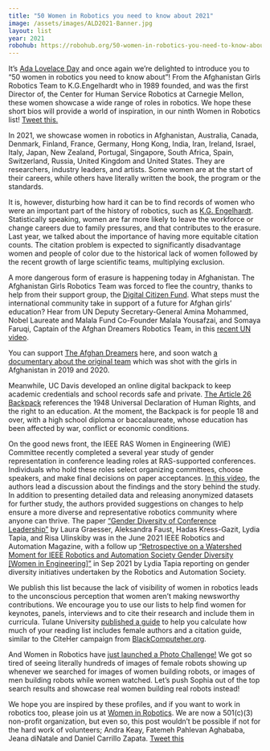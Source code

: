 ```yaml
---
title: "50 Women in Robotics you need to know about 2021"
image: /assets/images/ALD2021-Banner.jpg
layout: list
year: 2021
robohub: https://robohub.org/50-women-in-robotics-you-need-to-know-about-2021/
---
```

It’s [Ada Lovelace Day](https://findingada.com/) and once again we’re delighted to introduce you to “50 women in robotics you need to know about”! From the Afghanistan Girls Robotics Team to K.G.Engelhardt who in 1989 founded, and was the first Director of, the Center for Human Service Robotics at Carnegie Mellon, these women showcase a wide range of roles in robotics. We hope these short bios will provide a world of inspiration, in our ninth Women in Robotics list! [Tweet this.](https://twitter.com/intent/tweet?text=The%202021%20Ada%20Lovelace%20Day%20List%20at%20https://womeninrobotics.org/%20features%20some%20amazing%20women%20you%20really%20need%20to%20know%20about!%20Please%20Share)

In 2021, we showcase women in robotics in Afghanistan, Australia, Canada, Denmark, Finland, France, Germany, Hong Kong, India, Iran, Ireland, Israel, Italy, Japan, New Zealand, Portugal, Singapore, South Africa, Spain, Switzerland, Russia, United Kingdom and United States. They are researchers, industry leaders, and artists. Some women are at the start of their careers, while others have literally written the book, the program or the standards.

It is, however, disturbing how hard it can be to find records of women who were an important part of the history of robotics, such as [K.G. Engelhardt](https://www.ohlone.edu/ohlone50/stories/valedictorian-stories/1977-valedictorian-karen-gaye-k-g-engelhardt). Statistically speaking, women are far more likely to leave the workforce or change careers due to family pressures, and that contributes to the erasure. Last year, we talked about the importance of having more equitable citation counts. The citation problem is expected to significantly disadvantage women and people of color due to the historical lack of women followed by the recent growth of large scientific teams, multiplying exclusion.

A more dangerous form of erasure is happening today in Afghanistan. The Afghanistan Girls Robotics Team was forced to flee the country, thanks to help from their support group, the [Digital Citizen Fund](https://digitalcitizenfund.format.com/about). What steps must the international community take in support of a future for Afghan girls’ education? Hear from UN Deputy Secretary-General Amina Mohammed, Nobel Laureate and Malala Fund Co-Founder Malala Yousafzai, and Somaya Faruqi, Captain of the Afghan Dreamers Robotics Team, in this [recent UN video](https://media.un.org/asset/k1e/k1epzgva71).

You can support [The Afghan Dreamers](https://www.gofundme.com/f/supporting-the-afghanistan-girls-robotics-team) here, and soon watch [a documentary about the original team](https://variety.com/2021/film/global/afghan-dreamers-documentary-evacuation-taliban-1235044090/) which was shot with the girls in Afghanistan in 2019 and 2020.

Meanwhile, UC Davis developed an online digital backpack to keep academic credentials and school records safe and private. [The Article 26 Backpack](https://backpack.ucdavis.edu/more-about-backpack) references the 1948 Universal Declaration of Human Rights, and the right to an education. At the moment, the Backpack is for people 18 and over, with a high school diploma or baccalaureate, whose education has been affected by war, conflict or economic conditions.

On the good news front, the IEEE RAS Women in Engineering (WIE) Committee recently completed a several year study of gender representation in conference leading roles at RAS-supported conferences. Individuals who hold these roles select organizing committees, choose speakers, and make final decisions on paper acceptances. [In this video](https://www.youtube.com/watch?v=OT_TiMiADpM), the authors lead a discussion about the findings and the story behind the study. In addition to presenting detailed data and releasing anonymized datasets for further study, the authors provided suggestions on changes to help ensure a more diverse and representative robotics community where anyone can thrive. The paper [“Gender Diversity of Conference Leadership”](https://ieeexplore.ieee.org/document/9453395) by Laura Graesser, Aleksandra Faust, Hadas Kress-Gazit, Lydia Tapia, and Risa Ulinskiby was in the June 2021 IEEE Robotics and Automation Magazine, with a follow up [“Retrospective on a Watershed Moment for IEEE Robotics and Automation Society Gender Diversity [Women in Engineering]”](https://ieeexplore.ieee.org/document/9535362) in Sep 2021 by Lydia Tapia reporting on gender diversity initiatives undertaken by the Robotics and Automation Society.

We publish this list because the lack of visibility of women in robotics leads to the unconscious perception that women aren’t making newsworthy contributions. We encourage you to use our lists to help find women for keynotes, panels, interviews and to cite their research and include them in curricula. Tulane University [published a guide](https://libguides.tulane.edu/citation_tools/gender) to help you calculate how much of your reading list includes female authors and a citation guide, similar to the CiteHer campaign from [BlackComputeher.org](https://blackcomputeher.org/).

And Women in Robotics have [just launched a Photo Challenge!](https://robohub.org/?p=201968) We got so tired of seeing literally hundreds of images of female robots showing up whenever we searched for images of women building robots, or images of men building robots while women watched. Let’s push Sophia out of the top search results and showcase real women building real robots instead!

We hope you are inspired by these profiles, and if you want to work in robotics too, please join us at [Women in Robotics](http://womeninrobotics.org/). We are now a 501(c)(3) non-profit organization, but even so, this post wouldn’t be possible if not for the hard work of volunteers; Andra Keay, Fatemeh Pahlevan Aghababa, Jeana diNatale and Daniel Carrillo Zapata. [Tweet this](https://robohub.org/50-women-in-robotics-you-need-to-know-about-2021/%E2%80%9Chttps://twitter.com/intent/tweet?text=The%202021%20Ada%20Lovelace%20Day%20List%20at%20https://womeninrobotics.org/%20features%20some%20amazing%20women%20you%20really%20need%20to%20know%20about!%20Please%20Share%E2%80%9D)
